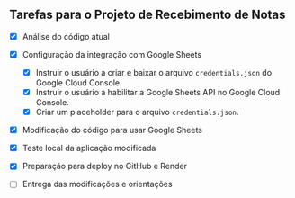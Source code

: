 ## Tarefas para o Projeto de Recebimento de Notas

- [x] Análise do código atual
- [x] Configuração da integração com Google Sheets
  - [x] Instruir o usuário a criar e baixar o arquivo `credentials.json` do Google Cloud Console.
  - [x] Instruir o usuário a habilitar a Google Sheets API no Google Cloud Console.
  - [x] Criar um placeholder para o arquivo `credentials.json`.
- [x] Modificação do código para usar Google Sheets
- [x] Teste local da aplicação modificada
- [x] Preparação para deploy no GitHub e Render
- [ ] Entrega das modificações e orientações


